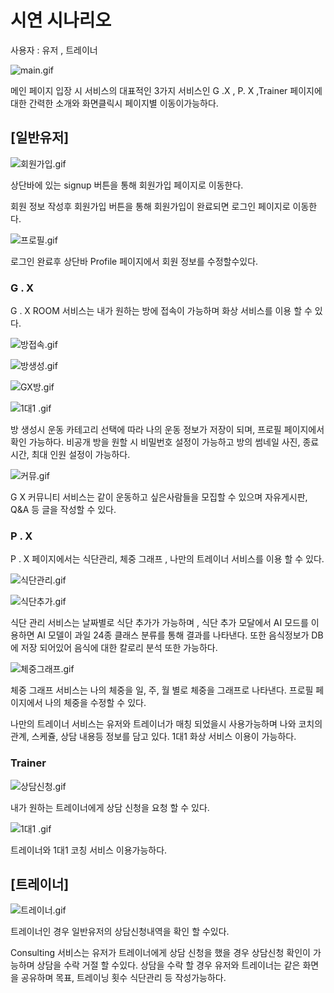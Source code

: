 # 시연 시나리오

사용자 : 유저 , 트레이너 



![main.gif](자료\main.gif)

메인 페이지 입장 시 서비스의 대표적인 3가지 서비스인 G .X , P. X ,Trainer 페이지에 대한 간력한 소개와 화면클릭시 페이지별 이동이가능하다.

## [일반유저]

![회원가입.gif](자료\회원가입.gif)

상단바에 있는 signup 버튼을 통해 회원가입 페이지로 이동한다.

회원 정보 작성후 회원가입 버튼을 통해 회원가입이 완료되면 로그인 페이지로 이동한다.

![프로필.gif](자료\프로필.gif)

로그인 완료후 상단바 Profile 페이지에서 회원 정보를 수정할수있다.

### G . X

G . X ROOM 서비스는 내가 원하는 방에 접속이 가능하며 화상 서비스를 이용 할 수 있다.

![방접속.gif](자료\방접속.gif)



![방생성.gif](자료\방생성.gif)

![GX방.gif](자료\GX방.gif)

![1대1 .gif](자료\1대1%20.gif)

방 생성시 운동 카테고리 선택에 따라 나의 운동 정보가 저장이 되며, 프로필 페이지에서 확인 가능하다. 비공개 방을 원할 시 비밀번호 설정이 가능하고 방의 썸네일 사진, 종료시간, 최대 인원 설정이 가능하다.

![커뮤.gif](자료\커뮤.gif)

G X  커뮤니티 서비스는 같이 운동하고 싶은사람들을 모집할 수 있으며 자유게시판, Q&A 등 글을 작성할 수 있다.

### P . X

   P . X 페이지에서는 식단관리, 체중 그래프 , 나만의 트레이너 서비스를 이용 할 수 있다.



![식단관리.gif](자료\식단관리.gif)

![식단추가.gif](자료\식단추가.gif)

   식단 관리 서비스는 날짜별로 식단 추가가 가능하며 , 식단 추가 모달에서 AI 모드를 이용하면 AI 모델이 과일 24종 클래스 분류를 통해 결과를 나타낸다.  또한 음식정보가 DB에 저장 되어있어 음식에 대한 칼로리 분석 또한 가능하다.



![체중그래프.gif](자료\체중그래프.gif)

체중 그래프 서비스는 나의 체중을 일, 주, 월 별로 체중을 그래프로 나타낸다.  프로필 페이지에서 나의 체중을 수정할 수 있다.

나만의 트레이너 서비스는 유저와 트레이너가 매칭 되었을시 사용가능하며 나와 코치의 관계, 스케쥴, 상담 내용등 정보를 담고 있다. 1대1 화상 서비스 이용이 가능하다.



### Trainer

![상담신청.gif](자료\상담신청.gif)

내가 원하는 트레이너에게 상담 신청을 요청 할 수 있다.

![1대1 .gif](자료\1대1%20.gif)

트레이너와 1대1 코칭 서비스 이용가능하다.





## [트레이너]

![트레이너.gif](자료\트레이너.gif)

트레이너인 경우 일반유저의 상담신청내역을 확인 할 수있다.

Consulting  서비스는 유저가 트레이너에게 상담 신청을 했을 경우 상담신청 확인이 가능하며 상담을 수락 거절 할 수있다. 상담을 수락 할 경우 유저와 트레이너는 같은 화면을 공유하며 목표, 트레이닝 횟수 식단관리 등 작성가능하다.





